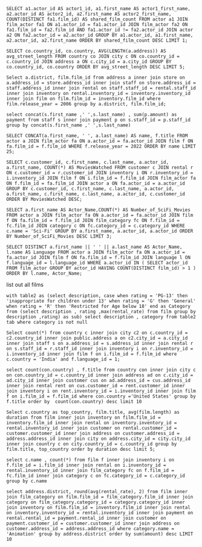 [//]: # (-- Q.1 Query to Find Actors Who Have Collaborated the Most.)

`SELECT a1.actor_id AS actor1_id,
a1.first_name AS actor1_first_name,
a2.actor_id AS actor2_id,
a2.first_name AS actor2_first_name,
COUNT(DISTINCT fa1.film_id) AS shared_film_count
FROM actor a1
JOIN film_actor fa1 ON a1.actor_id = fa1.actor_id
JOIN film_actor fa2 ON fa1.film_id = fa2.film_id AND fa1.actor_id != fa2.actor_id
JOIN actor a2 ON fa2.actor_id = a2.actor_id
GROUP BY a1.actor_id, a1.first_name, a2.actor_id, a2.first_name
ORDER BY shared_film_count DESC
LIMIT 1;`

[//]: # (-- Query to Find Countries with the Longest Average Address Street Length.)

`SELECT co.country_id, co.country, AVG(LENGTH(a.address)) AS avg_street_length
FROM country co
JOIN city c ON co.country_id = c.country_id
JOIN address a ON c.city_id = a.city_id
GROUP BY co.country_id, co.country
ORDER BY avg_street_length DESC
LIMIT 5;`

[//]: # (--Find the Location of stores whose goods are used for making films whose release year is 2005.)

`Select a.district, film.film_id
from address a
inner join store on a.address_id = store.address_id
inner join staff on store.address_id = staff.address_id
inner join rental on staff.staff_id = rental.staff_id
inner join inventory on rental.inventory_id = inventory.inventory_id
inner join film on film.film_id = inventory.film_id
where film.release_year = 2006
group by a.district, film.film_id;`

[//]: # (-- select the staffs firstname and lastname in one column and their whole payment)

`select concat(s.first_name ,' ',s.last_name) ,
sum(p.amount) as payment
from staff s
inner join payment p
on s.staff_id = p.staff_id
group by concat(s.first_name ,' ',s.last_name)`

[//]: # ( select 25 the actors firstname and lastname in one column named as name and their film names who have released in)

[//]: # (recent year 2022 order by name)

`SELECT CONCAT(a.first_name, ' ', a.last_name) AS name, f.title
FROM actor a
JOIN film_actor fa ON a.actor_id = fa.actor_id
JOIN film f ON fa.film_id = f.film_id
WHERE f.release_year = 2022
ORDER BY name
LIMIT 25;`

[//]: # (Determine which customer watch how many movies of particular actor.)

`SELECT
c.customer_id,
c.first_name,
c.last_name,
a.actor_id,
a.first_name,
COUNT(*) AS MoviesWatched
FROM customer c
JOIN rental r ON c.customer_id = r.customer_id
JOIN inventory i ON r.inventory_id = i.inventory_id
JOIN film f ON i.film_id = f.film_id
JOIN film_actor fa ON f.film_id = fa.film_id
JOIN actor a ON fa.actor_id = a.actor_id
GROUP BY c.customer_id, c.first_name, c.last_name, a.actor_id, a.first_name, c.first_name, c.last_name, a.actor_id, c.customer_id
ORDER BY MoviesWatched DESC;`

[//]: # (List the top 3 actors having done maximum sci-fi movies and with maximum rental rates)

`SELECT a.first_name AS Actor_Name,COUNT(*) AS Number_of_SciFi_Movies
FROM actor a
JOIN film_actor fa ON a.actor_id = fa.actor_id
JOIN film f ON fa.film_id = f.film_id
JOIN film_category fc ON f.film_id = fc.film_id
JOIN category c ON fc.category_id = c.category_id
WHERE c.name = 'Sci-Fi'
GROUP BY a.first_name, a.actor_id, a.actor_id
ORDER BY Number_of_SciFi_Movies DESC
LIMIT 3;`

[//]: # (Find all actors who acted in more than one language. Output should contain actor_name, language. Sorted by languages, actor_name.)

`SELECT DISTINCT a.first_name || ' ' || a.last_name AS Actor_Name, l.name AS Language
FROM actor a
JOIN film_actor fa ON a.actor_id = fa.actor_id
JOIN film f ON fa.film_id = f.film_id
JOIN language l ON f.language_id = l.language_id
WHERE a.actor_id IN (
SELECT actor_id
FROM film_actor
GROUP BY actor_id
HAVING COUNT(DISTINCT film_id) > 1
)
ORDER BY l.name, Actor_Name;`

list out all films

[//]: # (with highest rental rate  and classify the films labelled as "inappropriate for children under 13" with ratings PG-13 , "General" with ratings as G and " Restricted for Age below 18" with ratings as R)

`with table2 as (select description,
case
when rating = 'PG-13' then 'inappropriate for children under 13'
when rating = 'G' then 'General'
when rating = 'R' then 'Restricted for Age below 18'
end as Category  from
(select description , rating ,max(rental_rate) from film group by description ,rating) as sub)
select description , category
from table2 tab
where category is not null`

[//]: # (1&#41; Find the Indian Staff whose goods are used in making Hindi films with language id 1.)

`Select count(*) from country c
inner join city c2 on c.country_id = c2.country_id
inner join public.address a on c2.city_id = a.city_id
inner join staff s on a.address_id = s.address_id
inner join rental r on s.staff_id = r.staff_id
inner join inventory i on r.inventory_id = i.inventory_id
inner join film f on i.film_id = f.film_id
where c.country = 'India'
and f.language_id = 1;`

[//]: # (What are the top 10 films that have been rented by customers in the United States, and how many times have they been rented?)

`select count(con.country) , f.title from country con
inner join city c
on con.country_id = c.country_id
inner join address ad
on c.city_id = ad.city_id
inner join customer cus
on ad.address_id = cus.address_id
inner join rental rent
on cus.customer_id = rent.customer_id
inner join inventory i
on rent.inventory_id = i.inventory_id
inner join film f
on i.film_id = f.film_id
where con.country ='United States'
group by f.title
order by  count(con.country) desc limit 10`

[//]: # (What is the average rental duration for the top 5 films that have been rented by customers in each country)
`Select c.country as top_country, film.title, avg(film.length) as duration
from film
inner join inventory on film.film_id = inventory.film_id
inner join rental on inventory.inventory_id = rental.inventory_id
inner join customer on rental.customer_id = customer.customer_id
inner join address on customer.address_id = address.address_id
inner join city on address.city_id = city.city_id
inner join country c on city.country_id = c.country_id
group by film.title, top_country
order by duration desc
limit 5;`

[//]: # (Find the category which was rented the most for each month in year 2005, if there is a tie find all categories. Sorted by months and category names. Output should contain month, category, count. You can ignore the month if there is no data present for it. )
`select c.name , count(*) from film f
inner join inventory i
on f.film_id = i.film_id
inner join rental
on i.inventory_id = rental.inventory_id
inner join film_category fc
on f.film_id = fc.film_id
inner join category c
on fc.category_id = c.category_id
group by c.name`

[//]: # (List out top 10 most revenue generated district to release animated film with average price running on that district)

`select address.district, round(avg(rental_rate), 2)
from film
inner join film_category
on film.film_id = film_category.film_id
inner join category
on film_category.category_id = category.category_id
inner join inventory
on film.film_id = inventory.film_id
inner join rental
on inventory.inventory_id = rental.inventory_id
inner join payment
on rental.rental_id = payment.rental_id
inner join customer
on payment.customer_id = customer.customer_id
inner join address
on customer.address_id = address.address_id
where category.name = 'Animation'
group by address.district
order by sum(amount) desc
LIMIT 10`